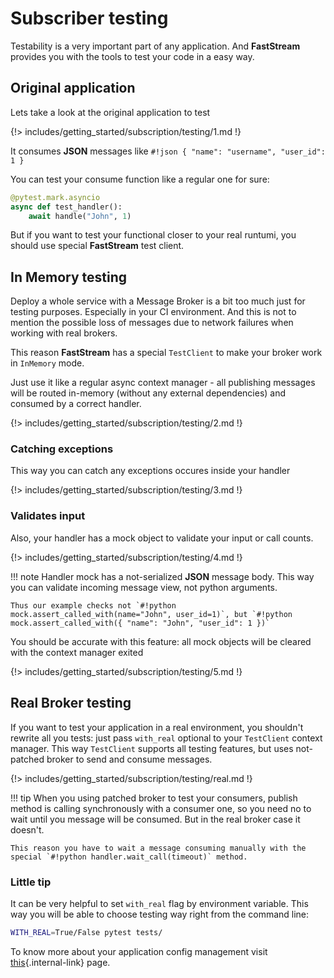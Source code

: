 # Subscriber testing

Testability is a very important part of any application. And **FastStream** provides you with the tools to test your code in a easy way.

## Original application

Lets take a look at the original application to test

{!> includes/getting_started/subscription/testing/1.md !}

It consumes **JSON** messages like `#!json { "name": "username", "user_id": 1 }`

You can test your consume function like a regular one for sure:

```python
@pytest.mark.asyncio
async def test_handler():
    await handle("John", 1)
```

But if you want to test your functional closer to your real runtumi, you should use special **FastStream** test client.

## In Memory testing

Deploy a whole service with a Message Broker  is a bit too much just for testing purposes. Especially in your CI environment.
And this is not to mention the possible loss of messages due to network failures when working with real brokers.

This reason **FastStream** has a special `TestClient` to make your broker work in `InMemory` mode.

Just use it like a regular async context manager - all publishing messages will be routed in-memory (without any external dependencies) and consumed by a correct handler.

{!> includes/getting_started/subscription/testing/2.md !}

### Catching exceptions

This way you can catch any exceptions occures inside your handler

{!> includes/getting_started/subscription/testing/3.md !}

### Validates input

Also, your handler has a mock object to validate your input or call counts.

{!> includes/getting_started/subscription/testing/4.md !}

!!! note
    Handler mock has a not-serialized **JSON** message body. This way you can validate incoming message view, not python arguments.

    Thus our example checks not `#!python mock.assert_called_with(name="John", user_id=1)`, but `#!python mock.assert_called_with({ "name": "John", "user_id": 1 })`

You should be accurate with this feature: all mock objects will be cleared with the context manager exited

{!> includes/getting_started/subscription/testing/5.md !}

## Real Broker testing

If you want to test your application in a real environment, you shouldn't rewrite all you tests: just pass `with_real` optional to your `TestClient` context manager. This way `TestClient` supports all testing features, but uses not-patched broker to send and consume messages.

{!> includes/getting_started/subscription/testing/real.md !}

!!! tip
    When you using patched broker to test your consumers, publish method is calling synchronously with a consumer one, so you need no to wait until you message will be consumed. But in the real broker case it doesn't.

    This reason you have to wait a message consuming manually with the special `#!python handler.wait_call(timeout)` method.

### Little tip

It can be very helpful to set `with_real` flag by environment variable. This way you will be able to choose testing way right from the command line:

```bash
WITH_REAL=True/False pytest tests/
```

To know more about your application config management visit [this](../config/index.md){.internal-link} page.
